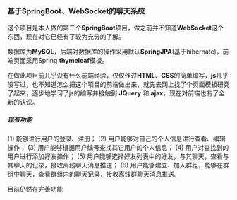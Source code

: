 ### 基于SpringBoot、WebSocket的聊天系统

这个项目是本人做的第二个**SpringBoot**项目，做之前并不知道**WebSocket**这个东西，现在对它已经有了较为充分的了解。

数据库为**MySQL**，后端对数据库的操作采用默认**SpringJPA**(基于hibernate)，前端页面采用Spring **thymeleaf**模板。

在做此项目前几乎没有什么前端经验，仅仅作过**HTML**、**CSS**的简单编写，**js**几乎没写过，也不知道怎么把这个项目的前端做出来，就先去网上找了个页面模板研究了起来，逐步地学习了js的编写并接触到 **JQuery** 和 **ajax**，现在对前端也有了全新的认识。

##### 现有功能

(1) 能够进行用户的登录、注册；
(2) 用户能够对自己的个人信息进行查看、编辑操作；
(3) 用户能够根据用户编号查找其它用户的个人信息；
(4) 用户对查找到的用户进行添加好友操作；
(5) 用户能够选择好友列表中的好友，与其聊天，查看与其聊天的记录，接收离线聊天消息推送；
(6) 用户能够建立、加入群组，能够在群组中聊天，查看群组内的聊天记录，接收离线群聊天消息推送。



目前仍然在完善功能